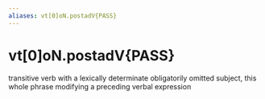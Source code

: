 ```yaml
---
aliases: vt[0]oN.postadV{PASS}
---
```

# vt[0]oN.postadV{PASS}

transitive verb with a lexically determinate obligatorily omitted subject, this whole phrase modifying a preceding verbal expression